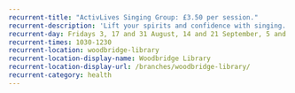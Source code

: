 ```yaml
---
recurrent-title: "ActivLives Singing Group: £3.50 per session."
recurrent-description: 'Lift your spirits and confidence with singing. Learn new songs and harmonies and improve your breathing and circulation while having fun and making new friends. To find out more, call Julie Stokes on <a href="tel:01473345350">01473345350</a> or visit the <a href="https://activlives.org.uk/">ActivLives website</a>.'
recurrent-day: Fridays 3, 17 and 31 August, 14 and 21 September, 5 and 19 October, 16 and 30 November and 14 December.
recurrent-times: 1030-1230
recurrent-location: woodbridge-library
recurrent-location-display-name: Woodbridge Library
recurrent-location-display-url: /branches/woodbridge-library/
recurrent-category: health
---
```

